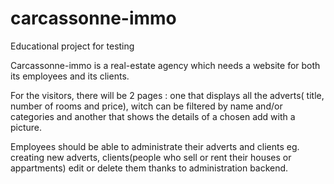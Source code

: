 carcassonne-immo
================

Educational project for testing 

Carcassonne-immo is a real-estate agency which needs a website for both its employees and its clients.

For the visitors, there will be 2 pages : one that displays all the adverts( title, number of rooms and price), witch can be filtered by name and/or categories and another that shows the details of a chosen add with a picture. 

Employees should be able to administrate their adverts and clients eg. creating new adverts, clients(people who sell or rent their houses or appartments) edit or delete them thanks to administration backend. 

